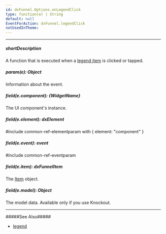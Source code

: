 ```yaml
---
id: dxFunnel.Options.onLegendClick
type: function(e) | String
default: null
EventForAction: dxFunnel.legendClick
notUsedInTheme: 
---
```

---
##### shortDescription
A function that is executed when a [legend item](/concepts/05%20Widgets/Funnel/35%20Legend/00%20Overview.md '/Documentation/Guide/Widgets/Funnel/Legend/Overview/') is clicked or tapped.

##### param(e): Object
Information about the event.

##### field(e.component): {WidgetName}
The UI component's instance.

##### field(e.element): dxElement
#include common-ref-elementparam with { element: "component" }

##### field(e.event): event
#include common-ref-eventparam

##### field(e.item): dxFunnelItem
The [Item](/api-reference/20%20Data%20Visualization%20Widgets/dxFunnel/6%20Item '/Documentation/ApiReference/Data_Visualization_Widgets/dxFunnel/Item/') object.

##### field(e.model): Object
The model data. Available only if you use Knockout.

---
#####See Also#####
- [legend](/api-reference/20%20Data%20Visualization%20Widgets/dxFunnel/1%20Configuration/legend '/Documentation/ApiReference/Data_Visualization_Widgets/dxFunnel/Configuration/legend/')